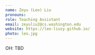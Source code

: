 ```yaml
---
name: Zeyu (Leo) Liu
pronouns: 
role: Teaching Assistant
email: zeyuliu2@cs.washington.edu
website: https://leo-liuzy.github.io/
photo: leo.jpg
---
```


OH: TBD
